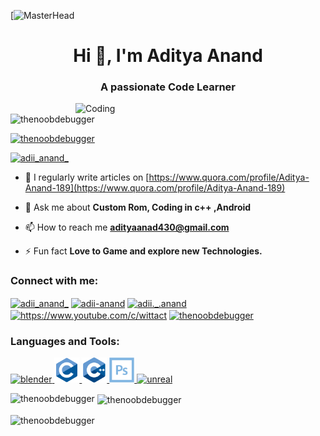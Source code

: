 [![MasterHead](https://miro.medium.com/max/1400/1*w2X7ExLGBzb-iznRW1rAVw.jpeg)
<h1 align="center">Hi 👋, I'm Aditya Anand</h1>
<h3 align="center">A passionate Code Learner</h3>
<img align="right" alt="Coding" width="400" src="https://cdn.dribbble.com/users/1162077/screenshots/3848914/programmer.gif">


<p align="left"> <img src="https://komarev.com/ghpvc/?username=thenoobdebugger&label=Profile%20views&color=0e75b6&style=flat" alt="thenoobdebugger" /> </p>

<p align="left"> <a href="https://github.com/ryo-ma/github-profile-trophy"><img src="https://github-profile-trophy.vercel.app/?username=thenoobdebugger" alt="thenoobdebugger" /></a> </p>

<p align="left"> <a href="https://twitter.com/adii_anand_" target="blank"><img src="https://img.shields.io/twitter/follow/adii_anand_?logo=twitter&style=for-the-badge" alt="adii_anand_" /></a> </p>

- 📝 I regularly write articles on [https://www.quora.com/profile/Aditya-Anand-189](https://www.quora.com/profile/Aditya-Anand-189)

- 💬 Ask me about **Custom Rom, Coding in c++ ,Android**

- 📫 How to reach me **adityaanad430@gmail.com**

- ⚡ Fun fact **Love to Game and explore new Technologies.**

<h3 align="left">Connect with me:</h3>
<p align="left">
<a href="https://twitter.com/adii_anand_" target="blank"><img align="center" src="https://raw.githubusercontent.com/rahuldkjain/github-profile-readme-generator/master/src/images/icons/Social/twitter.svg" alt="adii_anand_" height="30" width="40" /></a>
<a href="https://linkedin.com/in/adii-anand" target="blank"><img align="center" src="https://raw.githubusercontent.com/rahuldkjain/github-profile-readme-generator/master/src/images/icons/Social/linked-in-alt.svg" alt="adii-anand" height="30" width="40" /></a>
<a href="https://instagram.com/adii._.anand" target="blank"><img align="center" src="https://raw.githubusercontent.com/rahuldkjain/github-profile-readme-generator/master/src/images/icons/Social/instagram.svg" alt="adii._.anand" height="30" width="40" /></a>
<a href="https://www.youtube.com/c/witTACT" target="blank"><img align="center" src="https://raw.githubusercontent.com/rahuldkjain/github-profile-readme-generator/master/src/images/icons/Social/youtube.svg" alt="https://www.youtube.com/c/wittact" height="30" width="40" /></a>
<a href="https://www.hackerrank.com/thenoobdebugger" target="blank"><img align="center" src="https://raw.githubusercontent.com/rahuldkjain/github-profile-readme-generator/master/src/images/icons/Social/hackerrank.svg" alt="thenoobdebugger" height="30" width="40" /></a>
</p>

<h3 align="left">Languages and Tools:</h3>
<p align="left"> <a href="https://www.blender.org/" target="_blank" rel="noreferrer"> <img src="https://download.blender.org/branding/community/blender_community_badge_white.svg" alt="blender" width="40" height="40"/> </a> <a href="https://www.cprogramming.com/" target="_blank" rel="noreferrer"> <img src="https://raw.githubusercontent.com/devicons/devicon/master/icons/c/c-original.svg" alt="c" width="40" height="40"/> </a> <a href="https://www.w3schools.com/cpp/" target="_blank" rel="noreferrer"> <img src="https://raw.githubusercontent.com/devicons/devicon/master/icons/cplusplus/cplusplus-original.svg" alt="cplusplus" width="40" height="40"/> </a> <a href="https://www.photoshop.com/en" target="_blank" rel="noreferrer"> <img src="https://raw.githubusercontent.com/devicons/devicon/master/icons/photoshop/photoshop-line.svg" alt="photoshop" width="40" height="40"/> </a> <a href="https://unrealengine.com/" target="_blank" rel="noreferrer"> <img src="https://raw.githubusercontent.com/kenangundogan/fontisto/036b7eca71aab1bef8e6a0518f7329f13ed62f6b/icons/svg/brand/unreal-engine.svg" alt="unreal" width="40" height="40"/> </a> </p>

<p><img align="left" src="https://github-readme-stats.vercel.app/api/top-langs?username=thenoobdebugger&show_icons=true&locale=en&layout=compact" alt="thenoobdebugger" /></p>

<p>&nbsp;<img align="center" src="https://github-readme-stats.vercel.app/api?username=thenoobdebugger&show_icons=true&locale=en" alt="thenoobdebugger" /></p>

<p><img align="center" src="https://github-readme-streak-stats.herokuapp.com/?user=thenoobdebugger&" alt="thenoobdebugger" /></p>
